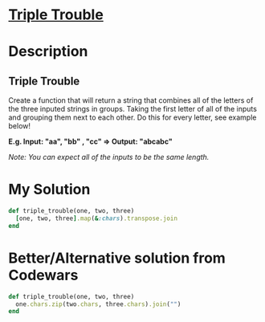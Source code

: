 # [Triple Trouble](https://www.codewars.com/kata/5704aea738428f4d30000914)

# Description
## Triple Trouble
Create a function that will return a string that combines all of the letters of the three inputed strings in groups. 
Taking the first letter of all of the inputs and grouping them next to each other. Do this for every letter, see example
below!

**E.g. Input: "aa", "bb" , "cc" => Output: "abcabc"**

_Note: You can expect all of the inputs to be the same length._

# My Solution

```ruby
def triple_trouble(one, two, three)
  [one, two, three].map(&:chars).transpose.join
end
```

# Better/Alternative solution from Codewars
```ruby
def triple_trouble(one, two, three)
  one.chars.zip(two.chars, three.chars).join("")
end
```
